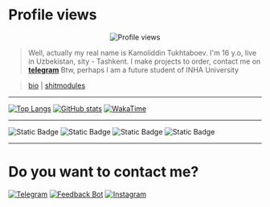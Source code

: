 # Profile views

<p align="center">
  <img src="https://count.getloli.com/get/@kamolgks" alt="Profile views">
</p>
<!-- ![Counter](https://count.getloli.com/get/@kamolgks) -->

> Well, actually my real name is Kamoliddin Tukhtaboev. I'm 16 y.o, live in Uzbekistan, sity - Tashkent. I make projects to order, contact me on [**telegram**](https://t.me/kamolgks) Btw, perhaps I am a future student of INHA University


> [bio](https://t.me/kamolgks_bio) | [shitmodules](https://t.me/shitmodules)

---

[![Top Langs](https://github-readme-stats.vercel.app/api/top-langs/?username=kamolgks&show_icons=true&theme=dracula&border_radius=10&hide_border=true&hide_title=true&langs_count=3)](https://github.com/anuraghazra/github-readme-stats)
[![GitHub stats](https://github-readme-stats.vercel.app/api?username=kamolgks&count_private=true&show_icons=true&theme=dracula&border_radius=10&hide_border=true&hide_title=true)](https://github.com/anuraghazra/github-readme-stats)
[![WakaTime](https://github-readme-stats.vercel.app/api/wakatime?username=kamolgks&show_icons=true&theme=dracula&border_radius=10&hide_border=true&hide_title=true&langs_count=5)](https://github.com/anuraghazra/github-readme-stats)

---

![Static Badge](https://img.shields.io/badge/-Python-090909?style=for-the-badge&logo=python&logoColor=47C5FB)
![Static Badge](https://img.shields.io/badge/-JavaScript-090909?style=for-the-badge&logo=javascript&logoColor=47C5FB)
![Static Badge](https://img.shields.io/badge/-html-090909?style=for-the-badge&logo=html&logoColor=47C5FB)
![Static Badge](https://img.shields.io/badge/-css-090909?style=for-the-badge&logo=css&logoColor=47C5FB)

---

# Do you want to contact me?

[![Telegram](https://img.icons8.com/fluency/40/000000/telegram-app.png)](https://t.me/kamolgks)
[![Feedback Bot](https://img.icons8.com/?size=40&id=50200&format=png)](https://t.me/fkamolgks_bot)
[![Instagram](https://img.icons8.com/fluency/48/instagram-new.png)](https://instagram.com/kamolgks/)
